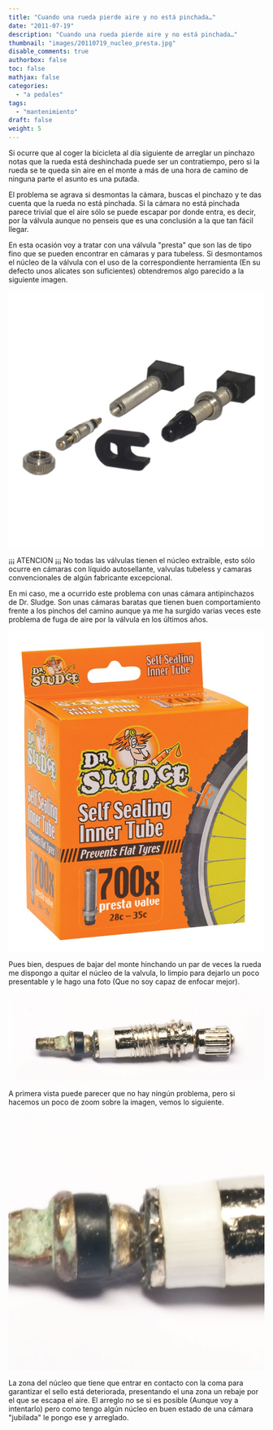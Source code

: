 ```yaml
---
title: "Cuando una rueda pierde aire y no está pinchada…"
date: "2011-07-19"
description: "Cuando una rueda pierde aire y no está pinchada…"
thumbnail: "images/20110719_nucleo_presta.jpg"
disable_comments: true
authorbox: false
toc: false
mathjax: false
categories:
  - "a pedales"
tags:
  - "mantenimiento"
draft: false
weight: 5
---
```

Si ocurre que al coger la bicicleta al día siguiente de arreglar un pinchazo notas que la rueda está deshinchada puede ser un contratiempo, pero si la rueda se te queda sin aire en el monte a más de una hora de camino de ninguna parte el asunto es una putada.

El problema se agrava si desmontas la cámara, buscas el pinchazo y te das cuenta que la rueda no está pinchada. Si la cámara no está pinchada parece trivial que el aire sólo se puede escapar por donde entra, es decir, por la válvula aunque no penseis que es una conclusión a la que tan fácil llegar.

En esta ocasión voy a tratar con una válvula "presta" que son las de tipo fino que se pueden encontrar en cámaras y para tubeless. Si desmontamos el núcleo de la válvula con el uso de la correspondiente herramienta (En su defecto unos alicates son suficientes) obtendremos algo parecido a la siguiente imagen.

![imagen][01]

¡¡¡ ATENCION ¡¡¡ No todas las válvulas tienen el núcleo extraible, esto sólo ocurre en cámaras con líquido autosellante, valvulas tubeless y camaras convencionales de algún fabricante excepcional.

En mi caso, me a ocurrido este problema con unas cámara antipinchazos de Dr. Sludge. Son unas cámaras baratas que tienen buen comportamiento frente a los pinchos del camino aunque ya me ha surgido varias veces este problema de fuga de aire por la válvula en los últimos años.

![imagen][02]

Pues bien, despues de bajar del monte hinchando un par de veces la rueda me dispongo a quitar el núcleo de la valvula, lo limpio para dejarlo un poco presentable y le hago una foto (Que no soy capaz de enfocar mejor).

![imagen][03]

A primera vista puede parecer que no hay ningún problema, pero si hacemos un poco de zoom sobre la imagen, vemos lo siguiente.

![imagen][04]

La zona del núcleo que tiene que entrar en contacto con la coma para garantizar el sello está deteriorada, presentando el una zona un rebaje por el que se escapa el aire. El arreglo no se si es posible (Aunque voy a intentarlo) pero como tengo algún núcleo en buen estado de una cámara "jubilada" le pongo ese y arreglado.

[01]: /images/20110719_nucleo_presta_montaje.jpg
[02]: /images/20110719_nucleo_presta_sludge.jpg
[03]: /images/20110719_nucleo_presta.jpg
[04]: /images/20110719_nucleo_presta_zoom.jpg